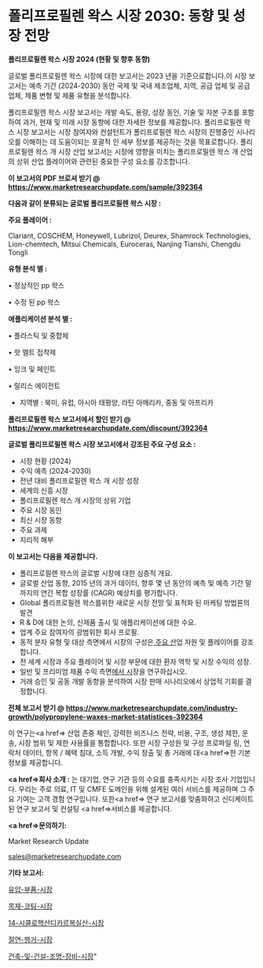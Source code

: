 # 폴리프로필렌 왁스 시장 2030: 동향 및 성장 전망

<strong>폴리프로필렌 왁스 시장 2024 (현황 및 향후 동향)</strong>

글로벌 폴리프로필렌 왁스 시장에 대한 보고서는 2023 년을 기준으로합니다.이 시장 보고서는 예측 기간 (2024-2030) 동안 국제 및 국내 제조업체, 지역, 공급 업체 및 공급 업체, 제품 변형 및 제품 유형을 분석합니다.

폴리프로필렌 왁스 시장 보고서는 개발 속도, 용량, 성장 동인, 기술 및 자본 구조를 포함하여 과거, 현재 및 미래 시장 동향에 대한 자세한 정보를 제공합니다. 폴리프로필렌 왁스 시장 보고서는 시장 참여자와 컨설턴트가 폴리프로필렌 왁스 시장의 진행중인 시나리오를 이해하는 데 도움이되는 포괄적 인 세부 정보를 제공하는 것을 목표로합니다. 폴리프로필렌 왁스 개 시장 산업 보고서는 시장에 영향을 미치는 폴리프로필렌 왁스 개 산업의 상위 산업 플레이어와 관련된 중요한 구성 요소를 강조합니다.



<strong>이 보고서의 PDF 브로셔 받기 @ <a href=https://www.marketresearchupdate.com/sample/392364>https://www.marketresearchupdate.com/sample/392364</a></strong>



<strong>다음과 같이 분류되는 글로벌 폴리프로필렌 왁스 시장 :</strong>



<strong>주요 플레이어 :</strong>

Clariant, COSCHEM, Honeywell, Lubrizol, Deurex, Shamrock Technologies, Lion-chemtech, Mitsui Chemicals, Euroceras, Nanjing Tianshi, Chengdu Tongli



<strong>유형 분석 별 :</strong>

• 정상적인 pp 왁스

• 수정 된 pp 왁스



<strong>애플리케이션 분석 별 :</strong>

• 플라스틱 및 중합체

• 핫 멜트 접착제

• 잉크 및 페인트

• 릴리스 에이전트

<ul>
  <li>지역별 : 북미, 유럽, 아시아 태평양, 라틴 아메리카, 중동 및 아프리카</li>
</ul>


<strong>폴리프로필렌 왁스 보고서에서 할인 받기 @ <a href=https://www.marketresearchupdate.com/discount/392364>https://www.marketresearchupdate.com/discount/392364</a></strong>



<strong>글로벌 폴리프로필렌 왁스 시장 보고서에서 강조된 주요 구성 요소 :</strong>
<ul>
  <li>시장 현황 (2024)</li>
  <li>수익 예측 (2024-2030)</li>
  <li>전년 대비 폴리프로필렌 왁스 개 시장 성장</li>
  <li>세계의 신흥 시장</li>
  <li>폴리프로필렌 왁스 개 시장의 상위 기업</li>
  <li>주요 시장 동인</li>
  <li>최신 시장 동향</li>
  <li>주요 과제</li>
  <li>지리적 해부</li>
</ul>


<strong>이 보고서는 다음을 제공합니다.</strong>
<ul>
  <li>폴리프로필렌 왁스의 글로벌 시장에 대한 심층적 개요.</li>
  <li>글로벌 산업 동향, 2015 년의 과거 데이터, 향후 몇 년 동안의 예측 및 예측 기간 말까지의 연간 복합 성장률 (CAGR) 예상치를 평가합니다.</li>
  <li>Global 폴리프로필렌 왁스를위한 새로운 시장 전망 및 표적화 된 마케팅 방법론의 발견</li>
  <li>R &amp; D에 대한 논의, 신제품 출시 및 애플리케이션에 대한 수요.</li>
  <li>업계 주요 참여자의 광범위한 회사 프로필.</li>
  <li>동적 분자 유형 및 대상 측면에서 시장의 구성은<a href=> 주요 산</a>업 자원 및 플레이어를 강조합니다.</li>
  <li>전 세계 시장과 주요 플레이어 및 시장 부문에 대한 환자 역학 및 시장 수익의 성장.</li>
  <li>일반 및 프리미엄 제품 수익 측면<a href=>에서 시</a>장을 연구하십시오.</li>
  <li>거래 승인 및 공동 개발 동향을 분석하여 시장 판매 시나리오에서 상업적 기회를 결정합니다.</li>
</ul>



<strong>전체 보고서 받기 @ <a href=https://www.marketresearchupdate.com/industry-growth/polypropylene-waxes-market-statistices-392364>https://www.marketresearchupdate.com/industry-growth/polypropylene-waxes-market-statistices-392364</a></strong>

이 연구는<a href=> 산업 존중</a> 체인, 강력한 비즈니스 전략, 비용, 구조, 생성 제한, 운송, 시장 범위 및 제한 사용률을 통합합니다. 또한 시장 구성원 및 구성 프로파일 링, 연락처 데이터, 항목 / 혜택 침대, 소득 개발, 수익 창출 및 총 거래에 대<a href=>한 기본 </a>정보를 제공합니다.



<strong><a href=>회사 소</a>개 :</strong>
는 대기업, 연구 기관 등의 수요를 충족시키는 시장 조사 기업입니다. 우리는 주로 의료, IT 및 CMFE 도메인을 위해 설계된 여러 서비스를 제공하며 그 주요 기여는 고객 경험 연구입니다. 또한<a href=> 연구 보</a>고서를 맞춤화하고 신디케이트 된 연구 보고서 및 컨설팅 <a href=>서비스</a>를 제공합니다.



<strong><a href=>문의하기:</a></strong>

Market Research Update

sales@marketresearchupdate.com



<strong>기타 보고서:</strong>

<a href=https://www.linkedin.com/pulse/유압-부품-시장-세분화-연구-및-목표-고객2029년-trend-tracking-tips-360-analysis/>유압-부품-시장</a>

<a href=https://www.linkedin.com/pulse/목재-코팅-시장-세분화-연구-및-목표-고객2029년-isdailynews-8kabf/>목재-코팅-시장</a>

<a href=https://www.linkedin.com/pulse/14-시클로헥산디카르복실산-시장-규모-및-성장-2023-analytics-avenue-adventures-24-ana-s9gsf/>14-시클로헥산디카르복실산-시장</a>

<a href=https://www.linkedin.com/pulse/절연-행거-시장-동향-및-성장-전망-consumer-connection-chronicles-24--k4i0f/>절연-행거-시장</a>

<a href=https://www.linkedin.com/pulse/건축-및-건설-조명-장비-시장-규모-성장-2023-consumer-connection-chronicles-24--phmwf/>건축-및-건설-조명-장비-시장</a>"
